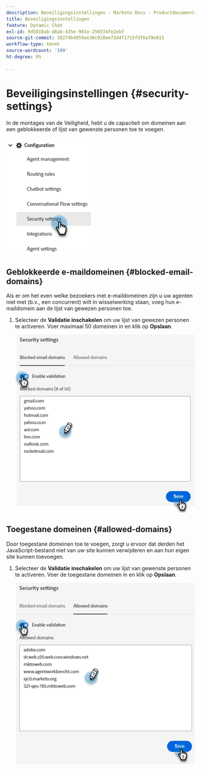```yaml
---
description: Beveiligingsinstellingen - Marketo Docs - Productdocumentatie
title: Beveiligingsinstellingen
feature: Dynamic Chat
exl-id: 9d5818ab-d8ab-435e-901e-250334fe2ebf
source-git-commit: 38274b4859ae38c018ee73d4f1715fdf6a78e815
workflow-type: tm+mt
source-wordcount: '109'
ht-degree: 0%

---
```


# Beveiligingsinstellingen {#security-settings}

In de montages van de Veiligheid, hebt u de capaciteit om domeinen aan een geblokkeerde of lijst van gewenste personen toe te voegen.

![](assets/security-settings-1.png)

## Geblokkeerde e-maildomeinen {#blocked-email-domains}

Als er om het even welke bezoekers met e-maildomeinen zijn u uw agenten niet met (b.v., een concurrent) wilt in wisselwerking staan, voeg hun e-maildomein aan de lijst van gewezen personen toe.

1. Selecteer de **Validatie inschakelen** om uw lijst van gewezen personen te activeren. Voer maximaal 50 domeinen in en klik op **Opslaan**.

   ![](assets/security-settings-2.png)

## Toegestane domeinen {#allowed-domains}

Door toegestane domeinen toe te voegen, zorgt u ervoor dat derden het JavaScript-bestand niet van uw site kunnen verwijderen en aan hun eigen site kunnen toevoegen.

1. Selecteer de **Validatie inschakelen** om uw lijst van gewenste personen te activeren. Voer de toegestane domeinen in en klik op **Opslaan**.

   ![](assets/security-settings-3.png)
